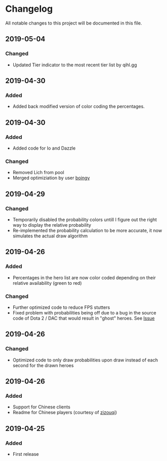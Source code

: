 # Changelog
All notable changes to this project will be documented in this file.

##  2019-05-04   
### Changed
- Updated Tier indicator to the most recent tier list by qihl.gg

##  2019-04-30  
### Added
- Added back modified version of color coding the percentages. 

##  2019-04-30  
### Added
- Added code for Io and Dazzle  

### Changed
- Removed Lich from pool  
- Merged optimiziation by user [boingy](https://github.com/boingy)

##  2019-04-29   
### Changed
- Temporarily disabled the probability colors untill I figure out the right way to display the relative probability  
- Re-implemented the probability calculation to be more accurate, it now simulates the actual draw algorithm

##  2019-04-26 
### Added
- Percentages in the hero list are now color coded depending on their relative availability (green to red)

### Changed
- Further optimized code to reduce FPS stutters
- Fixed problem with probabilities being off due to a bug in the source code of Dota 2 / DAC that would result in "ghost" heroes. See [Issue](https://github.com/auto-chess-ui-mod/download/issues/6)

##  2019-04-26 
### Changed
- Optimized code to only draw probabilities upon draw instead of each second for the drawn heroes

##  2019-04-26 
### Added
- Support for Chinese clients 
- Readme for Chinese players (courtesy of [zizouqi](https://github.com/zizouqi))

##  2019-04-25 
### Added
- First release